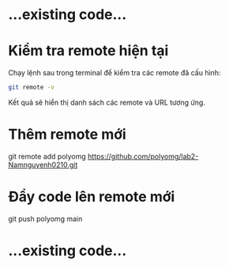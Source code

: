 # ...existing code...

# Kiểm tra remote hiện tại
Chạy lệnh sau trong terminal để kiểm tra các remote đã cấu hình:

```sh
git remote -v
```
Kết quả sẽ hiển thị danh sách các remote và URL tương ứng.

# Thêm remote mới
git remote add polyomg https://github.com/polyomg/lab2-Namnguyenh0210.git

# Đẩy code lên remote mới
git push polyomg main

# ...existing code...
